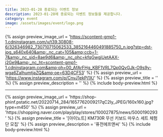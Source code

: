 ```yaml
---
title: 2023-01-28 종료되는 이벤트 정보
description: 2023-01-28에 종료되는 이벤트 정보들을 제공합니다.
category: event
image: /assets/images/event/logo.png
---
```

{% assign preview_image_url = 'https://scontent-gmp1-1.cdninstagram.com/v/t39.30808-6/326346982_730710715062533_3852164460491885750_n.jpg?stp=dst-jpg_s640x640&amp;_nc_cat=105&amp;ccb=1-7&amp;_nc_sid=8ae9d6&amp;_nc_ohc=kfqGwgjUetAAX-j2Ge9&amp;_nc_ht=scontent-gmp1-1.cdninstagram.com&amp;oh=00_AfArFHg_KBF1VRL7Qp0QvGJk-O9s9y-wga6ZalhumtjaZQ&amp;oe=63D4CF53' %}
{% assign preview_url = 'https://www.instagram.com/p/CnvJ1ekPj1X/' %}
{% assign preview_title = '' %}
{% assign preview_description = '' %}
{% include body-preview.html %}
<hr>{% assign preview_image_url = 'https://shop-phinf.pstatic.net/20220714_284/1657762009217qC2Iy_JPEG/160x160.jpg?type=m450' %}
{% assign preview_url = 'https://shopping.naver.com/play/play/stores/100027875/news/5000190293' %}
{% assign preview_title = '[아이노트] KM730R 무선 키보드 마우스 세트 체험단 모집' %}
{% assign preview_description = '퓨전에프앤씨' %}
{% include body-preview.html %}